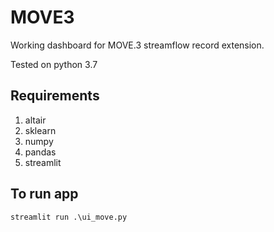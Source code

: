 # MOVE3
Working dashboard for MOVE.3 streamflow record extension.

Tested on python 3.7

## Requirements
1. altair
2. sklearn
3. numpy
4. pandas
5. streamlit

## To run app
```
streamlit run .\ui_move.py
```
